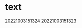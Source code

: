 # text
[20221003151324](/zet/20221003151324/README.md)
[20221003151323](/zet/20221003151323/README.md)

